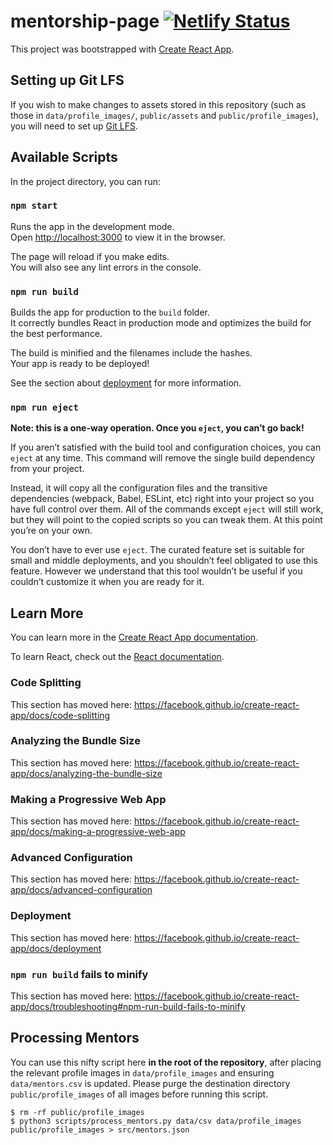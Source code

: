 # mentorship-page [![Netlify Status](https://api.netlify.com/api/v1/badges/f73b3513-e3ed-451b-b013-f70b023dce6a/deploy-status)](https://app.netlify.com/sites/wizardly-meninsky-4c65bd/deploys)

This project was bootstrapped with [Create React App](https://github.com/facebook/create-react-app).

## Setting up Git LFS

If you wish to make changes to assets stored in this repository (such as those
in `data/profile_images/`, `public/assets` and `public/profile_images`), you
will need to set up [Git LFS](https://git-lfs.github.com/).

## Available Scripts

In the project directory, you can run:

### `npm start`

Runs the app in the development mode.<br />
Open [http://localhost:3000](http://localhost:3000) to view it in the browser.

The page will reload if you make edits.<br />
You will also see any lint errors in the console.

### `npm run build`

Builds the app for production to the `build` folder.<br />
It correctly bundles React in production mode and optimizes the build for the best performance.

The build is minified and the filenames include the hashes.<br />
Your app is ready to be deployed!

See the section about [deployment](https://facebook.github.io/create-react-app/docs/deployment) for more information.

### `npm run eject`

**Note: this is a one-way operation. Once you `eject`, you can’t go back!**

If you aren’t satisfied with the build tool and configuration choices, you can `eject` at any time. This command will remove the single build dependency from your project.

Instead, it will copy all the configuration files and the transitive dependencies (webpack, Babel, ESLint, etc) right into your project so you have full control over them. All of the commands except `eject` will still work, but they will point to the copied scripts so you can tweak them. At this point you’re on your own.

You don’t have to ever use `eject`. The curated feature set is suitable for small and middle deployments, and you shouldn’t feel obligated to use this feature. However we understand that this tool wouldn’t be useful if you couldn’t customize it when you are ready for it.

## Learn More

You can learn more in the [Create React App documentation](https://facebook.github.io/create-react-app/docs/getting-started).

To learn React, check out the [React documentation](https://reactjs.org/).

### Code Splitting

This section has moved here: https://facebook.github.io/create-react-app/docs/code-splitting

### Analyzing the Bundle Size

This section has moved here: https://facebook.github.io/create-react-app/docs/analyzing-the-bundle-size

### Making a Progressive Web App

This section has moved here: https://facebook.github.io/create-react-app/docs/making-a-progressive-web-app

### Advanced Configuration

This section has moved here: https://facebook.github.io/create-react-app/docs/advanced-configuration

### Deployment

This section has moved here: https://facebook.github.io/create-react-app/docs/deployment

### `npm run build` fails to minify

This section has moved here: https://facebook.github.io/create-react-app/docs/troubleshooting#npm-run-build-fails-to-minify

## Processing Mentors

You can use this nifty script here **in the root of the repository**, after
placing the relevant profile images in `data/profile_images` and ensuring
`data/mentors.csv` is updated. Please purge the destination directory
`public/profile_images` of all images before running this script.

```
$ rm -rf public/profile_images
$ python3 scripts/process_mentors.py data/csv data/profile_images public/profile_images > src/mentors.json
```
